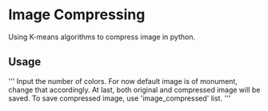 # Image Compressing

Using K-means algorithms to compress image in python.


## Usage

'''
Input the number of colors.
For now default image is of monument, change that accordingly.
At last, both original and compressed image will be saved.
To save compressed image, use 'image_compressed' list.
'''
